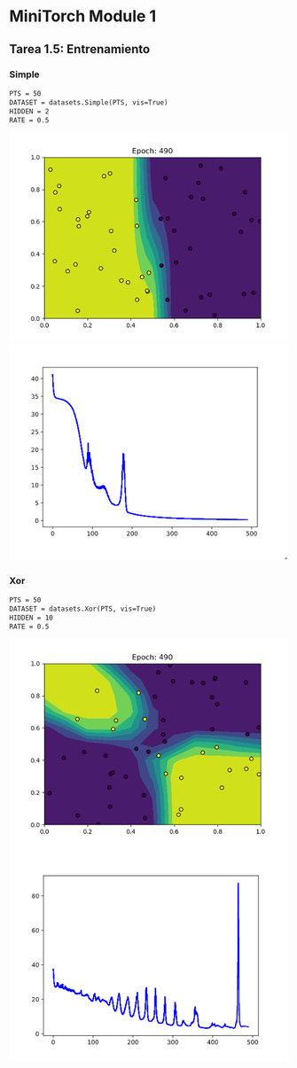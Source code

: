 # MiniTorch Module 1

## Tarea 1.5: Entrenamiento

### Simple
~~~
PTS = 50
DATASET = datasets.Simple(PTS, vis=True)
HIDDEN = 2
RATE = 0.5
~~~


![](./img/md1_fig1a.png)
![](./img/md1_fig1b.png)


### Xor
~~~
PTS = 50
DATASET = datasets.Xor(PTS, vis=True)
HIDDEN = 10
RATE = 0.5
~~~
![](./img/2a.png)
![](./img/2b.png)
